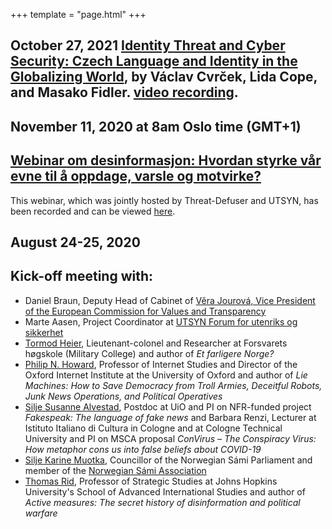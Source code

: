 +++
template = "page.html"
+++

## October 27, 2021 [Identity Threat and Cyber Security: Czech Language and Identity in the Globalizing World](https://watson.brown.edu/events/2021/identity-threat-and-cyber-security-czech-language-and-identity-globalizing-world), by Václav Cvrček, Lida Cope, and Masako Fidler. [video recording](https://www.youtube.com/watch?v=jnRE3I-CSzQ).

## November 11, 2020 at 8am Oslo time (GMT+1)
## [Webinar om desinformasjon: Hvordan styrke vår evne til å oppdage, varsle og motvirke?](https://www.prosjektutsyn.no/webinar-om-desinformasjon/)

This webinar, which was jointly hosted by Threat-Defuser and UTSYN, has been recorded and can be viewed [here](https://www.youtube.com/watch?v=_R-4_oqVavA).


## August 24-25, 2020
## Kick-off meeting with:
- Daniel Braun, Deputy Head of Cabinet of
        <a href="https://ec.europa.eu/commission/commissioners/2019-2024/jourova/team_en">Věra Jourová, Vice President of the European Commission for Values and Transparency</a>
- Marte Aasen, Project Coordinator at
        <a href="https://www.prosjektutsyn.no/">UTSYN Forum for utenriks og sikkerhet</a>
- <a href="https://forsvaret.no/hogskolene/forsvarets-hogskole/ansatte/ansatte/Heier%20Tormod">Tormod Heier</a>,
        Lieutenant-colonel and Researcher at Forsvarets høgskole
        (Military College) and author of <i>Et farligere Norge?</i>
- <a href="https://www.oii.ox.ac.uk/people/philip-howard/">Philip N. Howard</a>,
        Professor of Internet Studies and Director of the Oxford Internet Institute at the University of Oxford and author of
	<i>Lie Machines: How to Save Democracy from Troll Armies, Deceitful Robots, Junk News Operations, and Political Operatives</i>
- <a href="https://www.hf.uio.no/ilos/personer/vit/susanas/">Silje Susanne Alvestad</a>,
        Postdoc at UiO and PI on NFR-funded project <i>Fakespeak: The language of fake news</i>
	and Barbara Renzi, Lecturer at Istituto Italiano di Cultura in Cologne and at
	Cologne Technical University and PI on MSCA proposal
	<i>ConVirus – The Conspiracy Virus: How metaphor cons us into false beliefs about COVID-19</i>
- <a href="https://sametinget.no/finn-ansatt/?personid=44&zx=w">Silje Karine Muotka</a>,
        Councillor of the Norwegian Sámi Parliament and member of the
        <a href="https://nsr.no/">Norwegian Sámi Association</a>
- <a href="https://sais.jhu.edu/users/trid2">Thomas Rid</a>,
        Professor of Strategic Studies at Johns Hopkins University's School of Advanced International Studies and author of
	<i>Active measures: The secret history of disinformation and political warfare</i>
